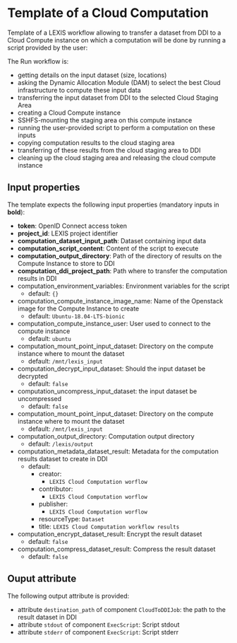 # Template of a Cloud Computation

Template of a LEXIS workflow allowing to transfer a dataset from DDI to a Cloud
Compute instance on which a computation will be done by running a script provided by the user:

The Run workflow is:
* getting details on the input dataset (size, locations)
* asking the Dynamic Allocation Module (DAM) to select the best Cloud infrastructure to compute these input data
* transferring the input dataset from DDI to the selected Cloud Staging Area
* creating a Cloud Compute instance
* SSHFS-mounting the staging area on this compute instance
* running the user-provided script to perform a computation on these inputs
* copying computation results to the cloud staging area
* transferring of these results from the cloud staging area to DDI
* cleaning up the cloud staging area and releasing the cloud compute instance

## Input properties

The template expects the following input properties (mandatory inputs in **bold**):
*  **token**: OpenID Connect access token
* **project_id**: LEXIS project identifier
* **computation_dataset_input_path**: Dataset containing input data
* **computation_script_content**: Content of the script to execute
* **computation_output_directory**: Path of the directory of results on the Compute Instance to store to DDI
* **computation_ddi_project_path**: Path where to transfer the computation results in DDI
* computation_environment_variables: Environment variables for the script
    * default: `{}`
* computation_compute_instance_image_name: Name of the Openstack image for the Compute Instance to create
    * default: `Ubuntu-18.04-LTS-bionic`
* computation_compute_instance_user: User used to connect to the compute instance
    * default: `ubuntu`
* computation_mount_point_input_dataset: Directory on the compute instance where to mount the dataset
    * default: `/mnt/lexis_input`
* computation_decrypt_input_dataset: Should the input dataset be decrypted
  * default: `false`
* computation_uncompress_input_dataset: the input dataset be uncompressed
  * default: `false`
* computation_mount_point_input_dataset: Directory on the compute instance where to mount the dataset
  * default: `/mnt/lexis_input`
* computation_output_directory: Computation output directory
  * default: `/lexis/output`
* computation_metadata_dataset_result: Metadata for the computation results dataset to create in DDI
  * default:
    * creator:
      * `LEXIS Cloud Computation worflow`
    * contributor:
      * `LEXIS Cloud Computation worflow`
    * publisher:
      * `LEXIS Cloud Computation worflow`
    * resourceType: `Dataset`
    * title: `LEXIS Cloud Computation workflow results`
* computation_encrypt_dataset_result: Encrypt the result dataset
  * default: `false`
* computation_compress_dataset_result: Compress the result dataset
  * default: `false`

## Ouput attribute

The following output attribute is provided:
* attribute `destination_path` of component `CloudToDDIJob`: the path to the result dataset in DDI
* attribute `stdout` of component `ExecScript`: Script stdout
* attribute `stderr` of component `ExecScript`: Script stderr

